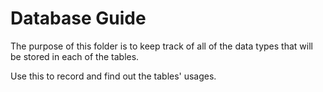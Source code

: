 Database Guide
============
The purpose of this folder is to keep track of all of the data types that will be stored in each of the tables.

Use this to record and find out the tables' usages.
